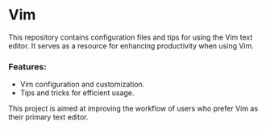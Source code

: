 # Vim

This repository contains configuration files and tips for using the Vim text editor. It serves as a resource for enhancing productivity when using Vim.

### Features:
- Vim configuration and customization.
- Tips and tricks for efficient usage.

This project is aimed at improving the workflow of users who prefer Vim as their primary text editor.

